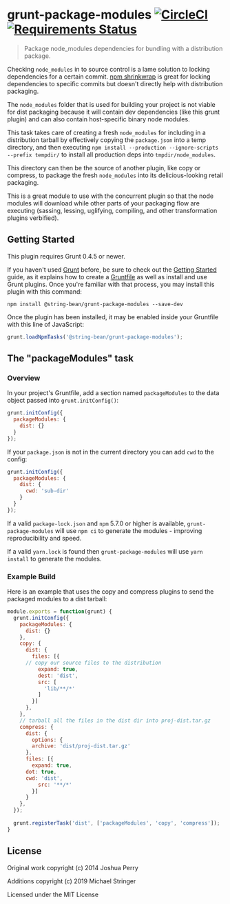 # grunt-package-modules [![CircleCI](https://circleci.com/gh/stringbean/grunt-package-modules/tree/master.svg?style=shield)](https://circleci.com/gh/stringbean/grunt-package-modules/tree/master) [![Requirements Status](https://requires.io/github/stringbean/grunt-package-modules/requirements.svg?branch=master)](https://requires.io/github/stringbean/grunt-package-modules/requirements/?branch=master)

> Package node_modules dependencies for bundling with a distribution package.



Checking `node_modules` in to source control is a lame solution to locking dependencies for a certain commit.
[npm shrinkwrap](https://docs.npmjs.com/cli/shrinkwrap) is great for locking dependencies to specific commits but doesn't directly help with distribution packaging.

The `node_modules` folder that is used for building your project is not viable for dist packaging because it will contain dev dependencies (like this grunt plugin) and can also contain host-specific binary node modules.

This task takes care of creating a fresh `node_modules` for including in a distribution tarball by effectively copying the `package.json` into a temp directory, and then executing `npm install --production --ignore-scripts --prefix tempdir/` to install all production deps into `tmpdir/node_modules`.

This directory can then be the source of another plugin, like copy or compress, to package the fresh `node_modules` into its delicious-looking retail packaging.

This is a great module to use with the concurrent plugin so that the node modules will download while other parts of your packaging flow are executing (sassing, lessing, uglifying, compiling, and other transformation plugins verbified).

## Getting Started

This plugin requires Grunt 0.4.5 or newer.

If you haven't used [Grunt](http://gruntjs.com/) before, be sure to check out the [Getting Started](http://gruntjs.com/getting-started) guide, as it explains how to create a [Gruntfile](http://gruntjs.com/sample-gruntfile) as well as install and use Grunt plugins. Once you're familiar with that process, you may install this plugin with this command:

```shell
npm install @string-bean/grunt-package-modules --save-dev
```

Once the plugin has been installed, it may be enabled inside your Gruntfile with this line of JavaScript:

```js
grunt.loadNpmTasks('@string-bean/grunt-package-modules');
```

## The "packageModules" task

### Overview

In your project's Gruntfile, add a section named `packageModules` to the data object passed into `grunt.initConfig()`:

```js
grunt.initConfig({
  packageModules: {
    dist: {}
  }
});
```

If your `package.json` is not in the current directory you can add `cwd` to the config:

```js
grunt.initConfig({
  packageModules: {
    dist: {
      cwd: 'sub-dir'
    }
  }
});
```

If a valid `package-lock.json` and `npm` 5.7.0 or higher is available, `grunt-package-modules` will use `npm ci` to
generate the modules - improving reproducibility and speed.

If a valid `yarn.lock` is found then `grunt-package-modules` will use `yarn install` to generate the modules.

### Example Build

Here is an example that uses the copy and compress plugins to send the packaged modules to a dist tarball:

```js
module.exports = function(grunt) {
  grunt.initConfig({
    packageModules: {
      dist: {}
    },
    copy: {
      dist: {
        files: [{
      // copy our source files to the distribution
          expand: true,
          dest: 'dist',
          src: [
            'lib/**/*'
          ]
        }]
      },
    },
    // tarball all the files in the dist dir into proj-dist.tar.gz
    compress: {
      dist: {
        options: {
        archive: 'dist/proj-dist.tar.gz'
      },
      files: [{
        expand: true,
      dot: true,
      cwd: 'dist',
          src: '**/*'
        }]
      }
    },
  });
  
  grunt.registerTask('dist', ['packageModules', 'copy', 'compress']);
}
```

## License

Original work copyright (c) 2014 Joshua Perry

Additions copyright (c) 2019 Michael Stringer

Licensed under the MIT License